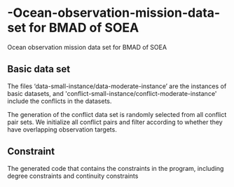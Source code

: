 # -Ocean-observation-mission-data-set for BMAD of SOEA
 Ocean observation mission data set for BMAD of SOEA
 
 ## Basic data set
 
 The files ‘data-small-instance/data-moderate-instance’ are the instances of basic datasets, and 'conflict-small-instance/conflict-moderate-instance' include the conflicts in the datasets.

 The generation of the conflict data set is randomly selected from all conflict pair sets. We initialize all conflict pairs and filter according to whether they have overlapping observation targets.
 
  ## Constraint
  The generated code that contains the constraints in the program, including degree constraints and continuity constraints
